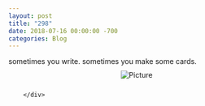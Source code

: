 ```yaml
---
layout: post
title: "298"
date: 2018-07-16 00:00:00 -700
categories: Blog
---
```


<div class="blog-content">
				<div class="paragraph">sometimes you write. sometimes you make some cards.</div>  <div><div class="wsite-image wsite-image-border-none " style="padding-top:10px;padding-bottom:10px;margin-left:0;margin-right:0;text-align:center"> <a> <img src="/uploads/1/1/9/3/11936545/p-20180716-162253_orig.jpg" alt="Picture" style="width:auto;max-width:100%"> </a> <div style="display:block;font-size:90%"></div> </div></div>

		</div>
        